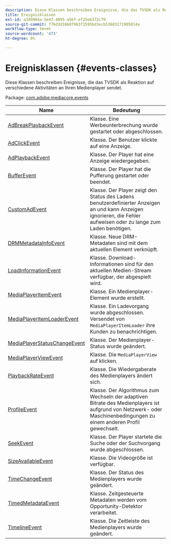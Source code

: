 ```yaml
---
description: Diese Klassen beschreiben Ereignisse, die das TVSDK als Reaktion auf verschiedene Aktivitäten an Ihren Medienplayer sendet.
title: Ereignisklassen
exl-id: a349984a-5e47-4895-a56f-ef25eb372c79
source-git-commit: 776d3d1668f063f1595bd3ecb53603171905014a
workflow-type: tm+mt
source-wordcount: '473'
ht-degree: 0%

---
```


# Ereignisklassen {#events-classes}

Diese Klassen beschreiben Ereignisse, die das TVSDK als Reaktion auf verschiedene Aktivitäten an Ihren Medienplayer sendet.

Package: [com.adobe.mediacore.events](https://help.adobe.com/en_US/primetime/api/psdk/asdoc-dhls_1.4/com/adobe/mediacore/events/package-detail.html)

| Name | Bedeutung |
|---|---|
| [AdBreakPlaybackEvent](https://help.adobe.com/en_US/primetime/api/psdk/asdoc-dhls_1.4/com/adobe/mediacore/events/AdBreakPlaybackEvent.html) | Klasse. Eine Werbeunterbrechung wurde gestartet oder abgeschlossen. |
| [AdClickEvent](https://help.adobe.com/en_US/primetime/api/psdk/asdoc-dhls_1.4/com/adobe/mediacore/events/AdClickEvent.html) | Klasse. Der Benutzer klickte auf eine Anzeige. |
| [AdPlaybackEvent](https://help.adobe.com/en_US/primetime/api/psdk/asdoc-dhls_1.4/com/adobe/mediacore/events/AdPlaybackEvent.html) | Klasse. Der Player hat eine Anzeige wiedergegeben. |
| [BufferEvent](https://help.adobe.com/en_US/primetime/api/psdk/asdoc-dhls_1.4/com/adobe/mediacore/events/BufferEvent.html) | Klasse. Der Player hat die Pufferung gestartet oder beendet. |
| [CustomAdEvent](https://experienceleague.adobe.com/docs/primetime/programming/tvsdk-1-4-for-desktop-hls/advertising/custom-ads/r-psdk-dhls-1.4-custom-ad-events.html?lang=en) | Klasse. Der Player zeigt den Status des Ladens benutzerdefinierter Anzeigen an und kann Anzeigen ignorieren, die Fehler aufweisen oder zu lange zum Laden benötigen. |
| [DRMMetadataInfoEvent](https://help.adobe.com/en_US/primetime/api/psdk/asdoc-dhls_1.4/com/adobe/mediacore/events/DRMMetadataInfoEvent.html) | Klasse. Neue DRM-Metadaten sind mit dem aktuellen Element verknüpft. |
| [LoadInformationEvent](https://help.adobe.com/en_US/primetime/api/psdk/asdoc-dhls_1.4/com/adobe/mediacore/events/LoadInformationEvent.html) | Klasse. Download-Informationen sind für den aktuellen Medien-Stream verfügbar, der abgespielt wird. |
| [MediaPlayerItemEvent](https://help.adobe.com/en_US/primetime/api/psdk/asdoc-dhls_1.4/com/adobe/mediacore/events/MediaPlayerItemEvent.html) | Klasse. Ein Medienplayer-Element wurde erstellt. |
| [MediaPlayerItemLoaderEvent](https://help.adobe.com/en_US/primetime/api/psdk/asdoc-dhls_1.4/com/adobe/mediacore/events/MediaPlayerItemLoaderEvent.html) | Klasse. Ein Ladevorgang wurde abgeschlossen. Versendet von `MediaPlayerItemLoader` ihre Kunden zu benachrichtigen. |
| [MediaPlayerStatusChangeEvent](https://help.adobe.com/en_US/primetime/api/psdk/asdoc-dhls_1.4/com/adobe/mediacore/events/MediaPlayerStatusChangeEvent.html) | Klasse. Der Medienplayer-Status wurde geändert. |
| [MediaPlayerViewEvent](https://help.adobe.com/en_US/primetime/api/psdk/asdoc-dhls_1.4/com/adobe/mediacore/events/MediaPlayerViewEvent.html) | Klasse. Die `MediaPlayerView` auf klicken. |
| [PlaybackRateEvent](https://help.adobe.com/en_US/primetime/api/psdk/asdoc-dhls_1.4/com/adobe/mediacore/events/PlaybackRateEvent.html) | Klasse. Die Wiedergaberate des Medienplayers ändert sich. |
| [ProfileEvent](https://help.adobe.com/en_US/primetime/api/psdk/asdoc-dhls_1.4/com/adobe/mediacore/events/ProfileEvent.html) | Klasse. Der Algorithmus zum Wechseln der adaptiven Bitrate des Medienplayers ist aufgrund von Netzwerk- oder Maschinenbedingungen zu einem anderen Profil gewechselt. |
| [SeekEvent](https://help.adobe.com/en_US/primetime/api/psdk/asdoc-dhls_1.4/com/adobe/mediacore/events/SeekEvent.html) | Klasse. Der Player startete die Suche oder der Suchvorgang wurde abgeschlossen. |
| [SizeAvailableEvent](https://help.adobe.com/en_US/primetime/api/psdk/asdoc-dhls_1.4/com/adobe/mediacore/events/SizeAvailableEvent.html) | Klasse. Die Videogröße ist verfügbar. |
| [TimeChangeEvent](https://help.adobe.com/en_US/primetime/api/psdk/asdoc-dhls_1.4/com/adobe/mediacore/events/TimeChangeEvent.html) | Klasse. Der Status des Medienplayers wurde geändert. |
| [TimedMetadataEvent](https://help.adobe.com/en_US/primetime/api/psdk/asdoc-dhls_1.4/com/adobe/mediacore/events/TimedMetadataEvent.html) | Klasse. Zeitgesteuerte Metadaten werden vom Opportunity-Detektor verarbeitet. |
| [TimelineEvent](https://help.adobe.com/en_US/primetime/api/psdk/asdoc-dhls_1.4/com/adobe/mediacore/events/TimelineEvent.html) | Klasse. Die Zeitleiste des Medienplayers wurde geändert. |

